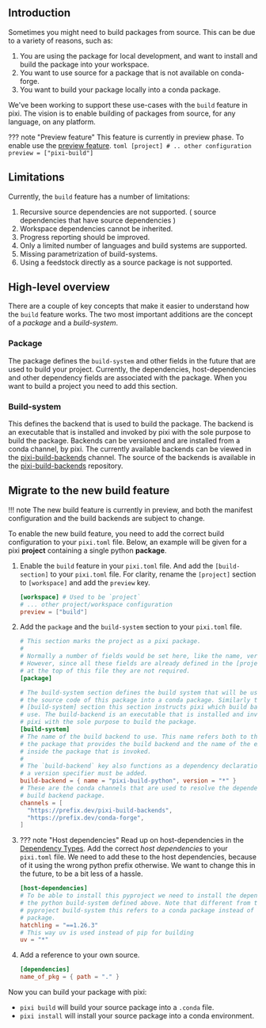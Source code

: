 
## Introduction
Sometimes you might need to build packages from source. This can be due to a variety of reasons, such as:

1. You are using the package for local development, and want to install and build the package into your workspace.
2. You want to use source for a package that is not available on conda-forge.
3. You want to build your package locally into a conda package.

We've been working to support these use-cases with the `build` feature in pixi. 
The vision is to enable building of packages from source, for any language, on any platform.

??? note "Preview feature"
    This feature is currently in preview phase. To enable use the [preview feature](../reference/pixi_manifest.md#preview-features).
    ```toml
    [project]
    # .. other configuration
    preview = ["pixi-build"]
    ```

## Limitations
Currently, the `build` feature has a number of limitations:

1. Recursive source dependencies are not supported. ( source dependencies that have source dependencies )
2. Workspace dependencies cannot be inherited.
3. Progress reporting should be improved.
4. Only a limited number of languages and build systems are supported.
5. Missing parametrization of build-systems.
6. Using a feedstock directly as a source package is not supported.

## High-level overview
There are a couple of key concepts that make it easier to understand how the `build` feature works. The two most important
additions are the concept of a *package* and a *build-system*.

### Package
The package defines the `build-system` and other fields in the future that are used to build your project.
Currently, the dependencies, host-dependencies and other dependency fields are associated with the package.
When you want to build a project you need to add this section.

### Build-system
This defines the backend that is used to build the package. 
The backend is an executable that is installed and invoked by pixi with the sole purpose to build the package.
Backends can be versioned and are installed from a conda channel, by pixi.
The currently available backends can be viewed in the [pixi-build-backends](https://prefix.dev/pixi-build-backends) channel.
The source of the backends is available in the [pixi-build-backends](https://github.com/prefix-dev/pixi-build-backends) repository.


## Migrate to the new build feature

!!! note
    The new build feature is currently in preview, and both the manifest configuration and the build backends are subject to change.

To enable the new build feature, you need to add the correct build configuration to your `pixi.toml` file.
Below, an example will be given for a pixi **project** containing a single python **package**. 

1.  Enable the `build` feature in your `pixi.toml` file. And add the `[build-section]` to your `pixi.toml` file.
    For clarity, rename the `[project]` section to `[workspace]` and add the `preview` key.
    ```toml
    [workspace] # Used to be `project`
    # ... other project/workspace configuration
    preview = ["build"]
    ```

2. Add the `package` and the `build-system` section to your `pixi.toml` file. 
    ```toml
    # This section marks the project as a pixi package.
    #
    # Normally a number of fields would be set here, like the name, version, etc.
    # However, since all these fields are already defined in the [project] section
    # at the top of this file they are not required.
    [package]
   
    # The build-system section defines the build system that will be used to turn
    # the source code of this package into a conda package. Similarly to the above
    # [build-system] section this section instructs pixi which build backend to
    # use. The build-backend is an executable that is installed and invoked by
    # pixi with the sole purpose to build the package.
    [build-system]
    # The name of the build backend to use. This name refers both to the name of
    # the package that provides the build backend and the name of the executable
    # inside the package that is invoked.
    #
    # The `build-backend` key also functions as a dependency declaration. At least
    # a version specifier must be added.
    build-backend = { name = "pixi-build-python", version = "*" }
    # These are the conda channels that are used to resolve the dependencies of the
    # build backend package.
    channels = [
      "https://prefix.dev/pixi-build-backends",
      "https://prefix.dev/conda-forge",
    ]
    ```
3. ??? note "Host dependencies"
       Read up on host-dependencies in the [Dependency Types](../advanced/dependency_types.md#host-dependencies).
   Add the correct *host dependencies* to your `pixi.toml` file.
   We need to add these to the host dependencies, because of it using the wrong python prefix otherwise.
   We want to change this in the future, to be a bit less of a hassle.
    ```toml
    [host-dependencies]
    # To be able to install this pyproject we need to install the dependencies of
    # the python build-system defined above. Note that different from the
    # pyproject build-system this refers to a conda package instead of a pypi
    # package.
    hatchling = "==1.26.3"
    # This way uv is used instead of pip for building
    uv = "*"
    ```
4. Add a reference to your own source.
    ```toml
    [dependencies]
    name_of_pkg = { path = "." }
    ```

Now you can build your package with pixi:
  * `pixi build` will build your source package into a `.conda` file.
  * `pixi install` will install your source package into a conda environment.
